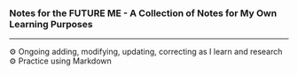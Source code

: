 ### Notes for the FUTURE ME - A Collection of Notes for My Own Learning Purposes
---
:gear: Ongoing adding, modifying, updating, correcting as I learn and research
:gear: Practice using Markdown